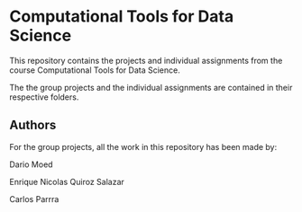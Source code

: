 # Computational Tools for Data Science

This repository contains the projects and individual assignments from the course Computational Tools for Data Science.

The the group projects and the individual assignments are contained in their respective folders.

## Authors

For the group projects, all the work in this repository has been made by:

Dario Moed

Enrique Nicolas Quiroz Salazar

Carlos Parrra
